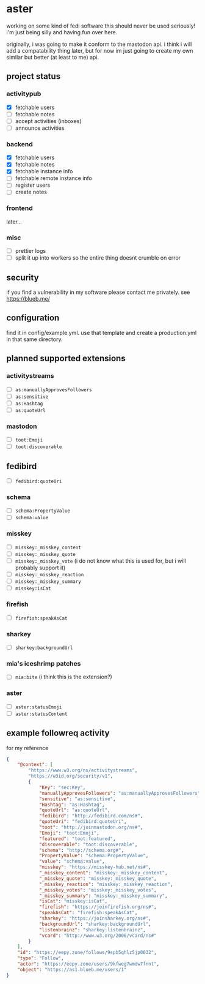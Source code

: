 # aster

working on some kind of fedi software
this should never be used seriously! i'm just being silly and having fun over here.

originally, i was going to make it conform to the mastodon api. i think i will add a compatability thing later, but for now im just going to create my own similar but better (at least to me) api.

## project status

### activitypub

-   [x] fetchable users
-   [ ] fetchable notes
-   [ ] accept activities (inboxes)
-   [ ] announce activities

### backend

-   [x] fetchable users
-   [x] fetchable notes
-   [x] fetchable instance info
-   [ ] fetchable remote instance info
-   [ ] register users
-   [ ] create notes

### frontend

later...

### misc

-   [ ] prettier logs
-   [ ] split it up into workers so the entire thing doesnt crumble on error

## security

if you find a vulnerability in my software please contact me privately. see https://blueb.me/

## configuration

find it in config/example.yml.
use that template and create a production.yml in that same directory.

## planned supported extensions

### activitystreams

-   [ ] `as:manuallyApprovesFollowers`
-   [ ] `as:sensitive`
-   [ ] `as:Hashtag`
-   [ ] `as:quoteUrl`

### mastodon

-   [ ] `toot:Emoji`
-   [ ] `toot:discoverable`

## fedibird

-   [ ] `fedibird:quoteUri`

### schema

-   [ ] `schema:PropertyValue`
-   [ ] `schema:value`

### misskey

-   [ ] `misskey:_misskey_content`
-   [ ] `misskey:_misskey_quote`
-   [ ] `misskey:_misskey_vote` (i do not know what this is used for, but i will probably support it)
-   [ ] `misskey:_misskey_reaction`
-   [ ] `misskey:_misskey_summary`
-   [ ] `misskey:isCat`

### firefish

-   [ ] `firefish:speakAsCat`

### sharkey

-   [ ] `sharkey:backgroundUrl`

### mia's iceshrimp patches

-   [ ] `mia:bite` (i think this is the extension?)

### aster

-   [ ] `aster:statusEmoji`
-   [ ] `aster:statusContent`

## example followreq activity

for my reference

```json
{
	"@context": [
		"https://www.w3.org/ns/activitystreams",
		"https://w3id.org/security/v1",
		{
			"Key": "sec:Key",
			"manuallyApprovesFollowers": "as:manuallyApprovesFollowers",
			"sensitive": "as:sensitive",
			"Hashtag": "as:Hashtag",
			"quoteUrl": "as:quoteUrl",
			"fedibird": "http://fedibird.com/ns#",
			"quoteUri": "fedibird:quoteUri",
			"toot": "http://joinmastodon.org/ns#",
			"Emoji": "toot:Emoji",
			"featured": "toot:featured",
			"discoverable": "toot:discoverable",
			"schema": "http://schema.org#",
			"PropertyValue": "schema:PropertyValue",
			"value": "schema:value",
			"misskey": "https://misskey-hub.net/ns#",
			"_misskey_content": "misskey:_misskey_content",
			"_misskey_quote": "misskey:_misskey_quote",
			"_misskey_reaction": "misskey:_misskey_reaction",
			"_misskey_votes": "misskey:_misskey_votes",
			"_misskey_summary": "misskey:_misskey_summary",
			"isCat": "misskey:isCat",
			"firefish": "https://joinfirefish.org/ns#",
			"speakAsCat": "firefish:speakAsCat",
			"sharkey": "https://joinsharkey.org/ns#",
			"backgroundUrl": "sharkey:backgroundUrl",
			"listenbrainz": "sharkey:listenbrainz",
			"vcard": "http://www.w3.org/2006/vcard/ns#"
		}
	],
	"id": "https://eepy.zone/follows/9spb5qhlz5jp0032",
	"type": "Follow",
	"actor": "https://eepy.zone/users/9kfweg7wmdw7fnnt",
	"object": "https://as1.blueb.me/users/1"
}
```
